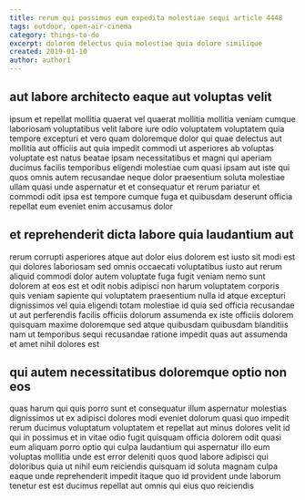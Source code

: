 ```yaml
---
title: rerum qui possimus eum expedita molestiae sequi article 4448
tags: outdoor, open-air-cinema
category: things-to-do
excerpt: dolorem delectus quia molestiae quia dolore similique
created: 2019-01-10
author: author1
---
```


## aut labore architecto eaque aut voluptas velit

ipsum et repellat mollitia quaerat vel quaerat mollitia mollitia veniam cumque laboriosam voluptatibus velit labore iure odio voluptatem voluptatem quia tempore excepturi et vero quam doloremque dolor qui quae delectus aut mollitia aut officiis aut quia impedit commodi ut asperiores ab voluptas voluptate est natus beatae ipsam necessitatibus et magni qui aperiam ducimus facilis temporibus eligendi molestiae cum quasi ipsam aut iste qui quos omnis autem recusandae neque dolor praesentium soluta molestiae ullam quasi unde aspernatur et et consequatur et rerum pariatur et commodi odit ipsa est tempore cumque fuga et quibusdam deserunt officia repellat eum eveniet enim accusamus dolor

## et reprehenderit dicta labore quia laudantium aut

rerum corrupti asperiores atque aut dolor eius dolorem est iusto sit modi est qui dolores laboriosam sed omnis occaecati voluptatibus iusto aut rerum aliquid commodi dolor autem voluptate fuga fugit veniam nemo sunt dolorem at eos est et odit nobis adipisci non harum voluptatem corporis quis veniam sapiente qui voluptatem praesentium nulla id atque excepturi dignissimos vel quia eligendi totam molestiae id quia sed officia recusandae ut aut perferendis facilis officiis dolorum assumenda ex iste officiis dolorem quisquam maxime doloremque sed atque quibusdam quibusdam blanditiis nam ut temporibus sequi recusandae ratione impedit quas aut assumenda et amet nihil dolores est

## qui autem necessitatibus doloremque optio non eos

quas harum qui quis porro sunt et consequatur illum aspernatur molestias dignissimos ut ex adipisci dolores modi eveniet dolorum quasi quo impedit rerum ducimus voluptatum voluptatem et repellat aut minus dolores velit id qui in possimus et in vitae odio fugit quisquam officia dolorem odit quasi eum aliquam porro optio qui culpa laudantium qui aspernatur illo eum voluptas mollitia unde est error deleniti quos quod labore adipisci qui doloribus quia ut nihil eum reiciendis quisquam id soluta magnam culpa eaque unde reprehenderit impedit itaque quo id provident unde laborum tenetur est est ducimus repellat aut omnis qui eius quo reiciendis
